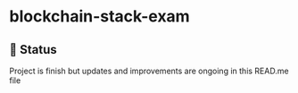 # blockchain-stack-exam


## 🚧 Status
Project is finish but updates and improvements are ongoing in this READ.me file
